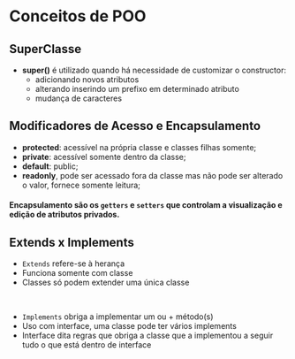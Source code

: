 # Conceitos de POO

## SuperClasse

- **super()** é utilizado quando há necessidade de customizar o constructor:
  - adicionando novos atributos
  - alterando inserindo um prefixo em determinado atributo
  - mudança de caracteres

## Modificadores de Acesso e Encapsulamento

- **protected**: acessível na própria classe e classes filhas somente;
- **private**: acessível somente dentro da classe;
- **default**: public;
- **readonly**, pode ser acessado fora da classe mas não pode ser alterado o valor, fornece somente leitura;

#### Encapsulamento são os `getters` e `setters` que controlam a visualização e edição de atributos privados.

## Extends x Implements

- `Extends` refere-se à herança
- Funciona somente com classe
- Classes só podem extender uma única classe

<br>

- `Implements` obriga a implementar um ou + método(s)
- Uso com interface, uma classe pode ter vários implements
- Interface dita regras que obriga a classe que a implementou a seguir tudo o que está dentro de interface

